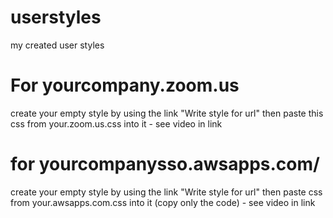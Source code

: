 # userstyles
my created user styles

# For yourcompany.zoom.us
create your empty style by using the link "Write style for url"
then paste this css from your.zoom.us.css into it - see video in link


# for yourcompanysso.awsapps.com/ 
create your empty style by using the link "Write style for url"
then paste css from your.awsapps.com.css into it (copy only the code) - see video in link
